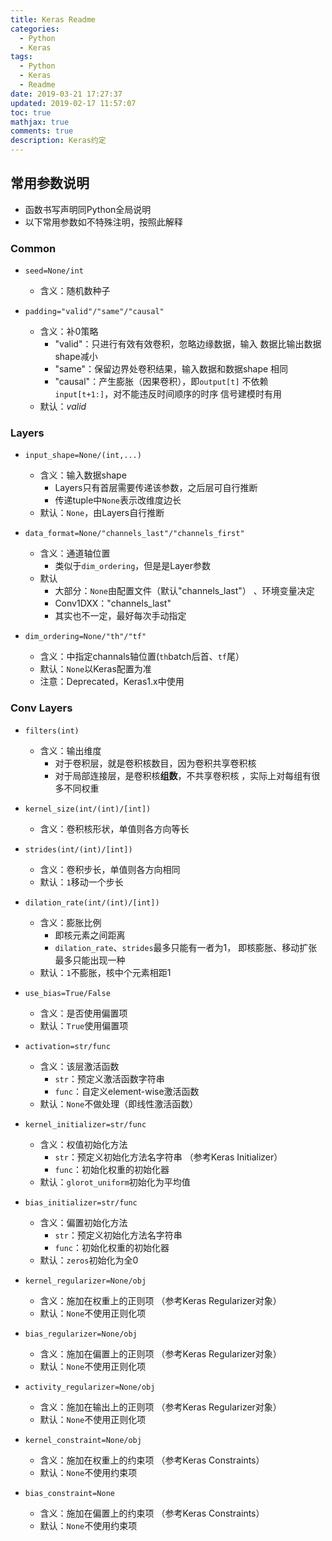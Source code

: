 ```yaml
---
title: Keras Readme
categories:
  - Python
  - Keras
tags:
  - Python
  - Keras
  - Readme
date: 2019-03-21 17:27:37
updated: 2019-02-17 11:57:07
toc: true
mathjax: true
comments: true
description: Keras约定
---
```


##	常用参数说明

-	函数书写声明同Python全局说明
-	以下常用参数如不特殊注明，按照此解释

###	Common

-	`seed=None/int`
	-	含义：随机数种子

-	`padding="valid"/"same"/"causal"`
	-	含义：补0策略
		-	"valid"：只进行有效有效卷积，忽略边缘数据，输入
			数据比输出数据shape减小
		-	"same"：保留边界处卷积结果，输入数据和数据shape
			相同
		-	"causal"：产生膨胀（因果卷积），即`output[t]`
			不依赖`input[t+1:]`，对不能违反时间顺序的时序
			信号建模时有用
	-	默认：*valid*

###	Layers

-	`input_shape=None/(int,...)`
	-	含义：输入数据shape
		-	Layers只有首层需要传递该参数，之后层可自行推断
		-	传递tuple中`None`表示改维度边长
	-	默认：`None`，由Layers自行推断

-	`data_format=None/"channels_last"/"channels_first"`
	-	含义：通道轴位置
		-	类似于`dim_ordering`，但是是Layer参数
	-	默认
		-	大部分：`None`由配置文件（默认"channels_last"）
		、环境变量决定
		-	Conv1DXX："channels_last"
		-	其实也不一定，最好每次手动指定

-	`dim_ordering=None/"th"/"tf"`
	-	含义：中指定channals轴位置(`th`batch后首、`tf`尾）
	-	默认：`None`以Keras配置为准
	-	注意：Deprecated，Keras1.x中使用


###	Conv Layers

-	`filters(int)`
	-	含义：输出维度
		-	对于卷积层，就是卷积核数目，因为卷积共享卷积核
		-	对于局部连接层，是卷积核**组数**，不共享卷积核
			，实际上对每组有很多不同权重

-	`kernel_size(int/(int)/[int])`
	-	含义：卷积核形状，单值则各方向等长

-	`strides(int/(int)/[int])`
	-	含义：卷积步长，单值则各方向相同
	-	默认：`1`移动一个步长

-	`dilation_rate(int/(int)/[int])`
	-	含义：膨胀比例
		-	即核元素之间距离
		-	`dilation_rate`、`strides`最多只能有一者为1，
			即核膨胀、移动扩张最多只能出现一种
	-	默认：`1`不膨胀，核中个元素相距1

-	`use_bias=True/False`
	-	含义：是否使用偏置项
	-	默认：`True`使用偏置项

-	`activation=str/func`
	-	含义：该层激活函数
		-	`str`：预定义激活函数字符串
		-	`func`：自定义element-wise激活函数
	-	默认：`None`不做处理（即线性激活函数）

-	`kernel_initializer=str/func`
	-	含义：权值初始化方法
		-	`str`：预定义初始化方法名字符串
			（参考Keras Initializer）
		-	`func`：初始化权重的初始化器
	-	默认：`glorot_uniform`初始化为平均值

-	`bias_initializer=str/func`
	-	含义：偏置初始化方法
		-	`str`：预定义初始化方法名字符串
		-	`func`：初始化权重的初始化器
	-	默认：`zeros`初始化为全0

-	`kernel_regularizer=None/obj`
	-	含义：施加在权重上的正则项
		（参考Keras Regularizer对象）
	-	默认：`None`不使用正则化项

-	`bias_regularizer=None/obj`
	-	含义：施加在偏置上的正则项
		（参考Keras Regularizer对象）
	-	默认：`None`不使用正则化项

-	`activity_regularizer=None/obj`
	-	含义：施加在输出上的正则项
		（参考Keras Regularizer对象）
	-	默认：`None`不使用正则化项

-	`kernel_constraint=None/obj`
	-	含义：施加在权重上的约束项
		（参考Keras Constraints）
	-	默认：`None`不使用约束项

-	`bias_constraint=None`
	-	含义：施加在偏置上的约束项
		（参考Keras Constraints）
	-	默认：`None`不使用约束项

